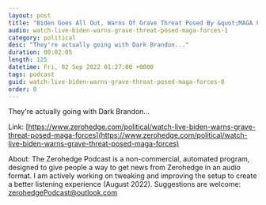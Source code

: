 ```yaml
---
layout: post
title: "Biden Goes All Out, Warns Of Grave Threat Posed By &quot;MAGA Forces&quot;"
audio: watch-live-biden-warns-grave-threat-posed-maga-forces-1
category: political
desc: "They're actually going with Dark Brandon..."
duration: 00:02:05
length: 125
datetime: Fri, 02 Sep 2022 01:27:00 +0000
tags: podcast
guid: watch-live-biden-warns-grave-threat-posed-maga-forces-0
order: 0
---
```

They're actually going with Dark Brandon...

Link: [https://www.zerohedge.com/political/watch-live-biden-warns-grave-threat-posed-maga-forces](https://www.zerohedge.com/political/watch-live-biden-warns-grave-threat-posed-maga-forces)

About: The Zerohedge Podcast is a non-commercial, automated program, designed to give people a way to get news from Zerohedge in an audio format.  I am actively working on tweaking and improving the setup to create a better listening experience (August 2022).  Suggestions are welcome: [zerohedgePodcast@outlook.com](mailto:zerohedgePodcast@outlook.com)